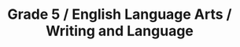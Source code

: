 ---
title: "Grade 5 / English Language Arts / Writing and Language"
subject: "ela"
grade: "5"
area: "wl"
next_steps:
  - instructions: "Ask your student to read articles about a topic and write an essay that supports an opinion or explains the topic. The essay should be organized and include details from the articles. Ask your student to revise the essay so that the ideas are fully developed and supported."
  - instructions: "Ask your student to read articles about a topic and write an essay that supports an opinion or explains the topic. The essay should be logically organized and have a clear introduction and conclusion. Ask your student to revise and edit the essay so that the ideas are fully developed and any errors are corrected."
  - instructions: "Ask your student to read articles about a topic and write an essay that supports an opinion or examines a topic. The essay should be logically organized, detailed, and fully supported with information from the articles. Ask your student to revise and edit the essay to develop the ideas and correct any errors."
---